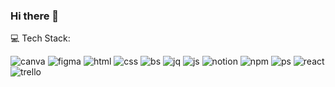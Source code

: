 ### Hi there 👋

💻 Tech Stack:

![canva](https://user-images.githubusercontent.com/116796625/216713341-971ef99c-b388-44e9-8d34-f140242740d6.svg)
![figma](https://user-images.githubusercontent.com/116796625/216713350-586af38c-8dd3-4f48-9316-0cf4e69add66.svg)
![html](https://user-images.githubusercontent.com/116796625/216713355-e36838a8-f54e-457f-b863-454647e606ff.svg)
![css](https://user-images.githubusercontent.com/116796625/216713359-c3ac88bc-f027-409b-9c25-6afe778a8281.svg)
![bs](https://user-images.githubusercontent.com/116796625/216713365-fc4e09f6-5189-4dbe-84e2-1ba257ccb7f3.svg)
![jq](https://user-images.githubusercontent.com/116796625/216713370-3098edc0-29af-4e82-9d45-3520d0126e2a.svg)
![js](https://user-images.githubusercontent.com/116796625/216713373-9ee82ae7-c5e1-4447-ad07-2d1dc997430c.svg)
![notion](https://user-images.githubusercontent.com/116796625/216713423-6c5546f6-3cd2-4705-b189-c0a0e853818a.svg)
![npm](https://user-images.githubusercontent.com/116796625/216713426-322549c6-ee7b-4569-805d-4a524a0d1443.svg)
![ps](https://user-images.githubusercontent.com/116796625/216713428-acf66dae-fad5-42ab-9cb8-ea30ea11d6d3.svg)
![react](https://user-images.githubusercontent.com/116796625/216713430-33d87daf-c335-4155-8aa7-bcdc715c49d2.svg)
![trello](https://user-images.githubusercontent.com/116796625/216713432-a0f21ce6-d16b-4edc-aca6-644939103ed5.svg)


<!--
**mauisiri/mauisiri** is a ✨ _special_ ✨ repository because its `README.md` (this file) appears on your GitHub profile.
🌱 I’m currently coursing Full Stack developer course.

- 🌱 I’m currently coursing Full Stack developer course.
- 👯 I’m looking to collaborate on ...
- 🤔 I’m looking for help with ...
- 💬 Ask me about ...
- 📫 How to reach me: ...
- 😄 Pronouns: ...
- ⚡ Fun fact: ...
Skills: VUE JS / REACT / HTML / CSS / PHP / LARAVEL
